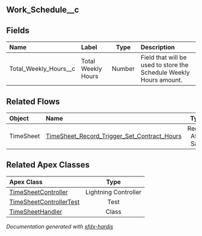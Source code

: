 ## Work_Schedule__c

<!-- Object description -->

## Fields

| Name      | Label | Type | Description |
| :-------- | :---- | :--: | :---------- | 
| Total_Weekly_Hours__c | Total Weekly Hours | Number | Field that will be used to store the Schedule Weekly Hours amount. |


## Related Flows

| Object | Name      | Type | Description |
| :----  | :-------- | :--: | :---------- | 
| TimeSheet | [TimeSheet_Record_Trigger_Set_Contract_Hours](../flows/TimeSheet_Record_Trigger_Set_Contract_Hours.md) |  Record After Save | <!-- --> |


## Related Apex Classes

| Apex Class | Type |
| :----      | :--: | 
| [TimeSheetController](../apex/TimeSheetController.md) | Lightning Controller |
| [TimeSheetControllerTest](../apex/TimeSheetControllerTest.md) | Test |
| [TimeSheetHandler](../apex/TimeSheetHandler.md) | Class |




_Documentation generated with [sfdx-hardis](https://sfdx-hardis.cloudity.com)_
